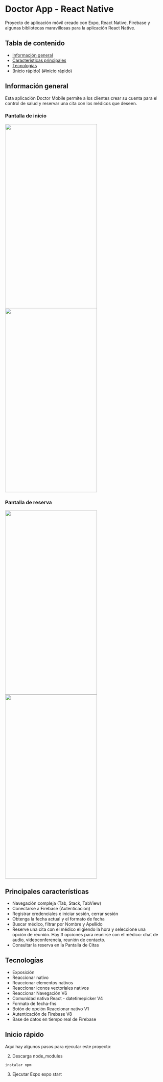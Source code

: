 # Doctor App - React Native
Proyecto de aplicación móvil creado con Expo, React Native, Firebase y algunas bibliotecas maravillosas para la aplicación React Native.

## Tabla de contenido

- [Información general](#información-general)
- [Características principales](#características-principales)
- [Tecnologías](#tecnologías)
- [Inicio rápido] (#inicio rápido)

## Información general

Esta aplicación Doctor Mobile permite a los clientes crear su cuenta para el control de salud y reservar una cita con los médicos que deseen.

### Pantalla de inicio

<p direcciónflex="fila">
<img src="./components/assets/HomeScreenProduct.png" width="300" height="600" />
<img src="./componentes/activos/FilterScreenProduct.png" width="300" height="600" />
</p>

### Pantalla de reserva

<p direcciónflex="fila">
<img src="./components/assets/BookAppointmentProduct.png" width="300" height="600" />
<img src="./componentes/activos/DoctorInfo.png" width="300" height="600" />
</p>

## Principales características

- Navegación compleja (Tab, Stack, TabView)
- Conectarse a Firebase (Autenticación)
- Registrar credenciales e iniciar sesión, cerrar sesión
- Obtenga la fecha actual y el formato de fecha
- Buscar médico, filtrar por Nombre y Apellido
- Reserve una cita con el médico eligiendo la hora y seleccione una opción de reunión. Hay 3 opciones para reunirse con el médico: chat de audio, videoconferencia, reunión de contacto.
- Consultar la reserva en la Pantalla de Citas

## Tecnologías

- Exposición
- Reaccionar nativo
- Reaccionar elementos nativos
- Reaccionar iconos vectoriales nativos
- Reaccionar Navegación V6
- Comunidad nativa React - datetimepicker V4
- Formato de fecha-fns
- Botón de opción Reaccionar nativo V1
- Autenticación de Firebase V8
- Base de datos en tiempo real de Firebase

## Inicio rápido

Aquí hay algunos pasos para ejecutar este proyecto:


2. Descarga node_modules

```
instalar npm
```

3. Ejecutar Expo
expo start
```
